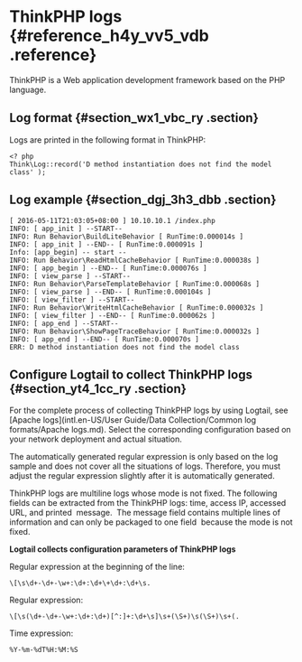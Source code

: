 # ThinkPHP logs {#reference_h4y_vv5_vdb .reference}

ThinkPHP is a Web application development framework based on the PHP language.

## Log format {#section_wx1_vbc_ry .section}

Logs are printed in the following format in ThinkPHP:

```
<? php
Think\Log::record('D method instantiation does not find the model class' );

```

## Log example {#section_dgj_3h3_dbb .section}

```
[ 2016-05-11T21:03:05+08:00 ] 10.10.10.1 /index.php
INFO: [ app_init ] --START--
INFO: Run Behavior\BuildLiteBehavior [ RunTime:0.000014s ]
INFO: [ app_init ] --END-- [ RunTime:0.000091s ]
Info: [app_begin] -- start --
INFO: Run Behavior\ReadHtmlCacheBehavior [ RunTime:0.000038s ]
INFO: [ app_begin ] --END-- [ RunTime:0.000076s ]
INFO: [ view_parse ] --START--
INFO: Run Behavior\ParseTemplateBehavior [ RunTime:0.000068s ]
INFO: [ view_parse ] --END-- [ RunTime:0.000104s ]
INFO: [ view_filter ] --START--
INFO: Run Behavior\WriteHtmlCacheBehavior [ RunTime:0.000032s ]
INFO: [ view_filter ] --END-- [ RunTime:0.000062s ]
INFO: [ app_end ] --START--
INFO: Run Behavior\ShowPageTraceBehavior [ RunTime:0.000032s ]
INFO: [ app_end ] --END-- [ RunTime:0.000070s ]
ERR: D method instantiation does not find the model class
```

## Configure Logtail to collect ThinkPHP logs {#section_yt4_1cc_ry .section}

For the complete process of collecting ThinkPHP logs by using Logtail, see [Apache logs](intl.en-US/User Guide/Data Collection/Common log formats/Apache logs.md). Select the corresponding configuration based on your network deployment and actual situation. 

The automatically generated regular expression is only based on the log sample and does not cover all the situations of logs. Therefore, you must adjust the regular expression slightly after it is automatically generated. 

ThinkPHP logs are multiline logs whose mode is not fixed. The following fields can be extracted from the ThinkPHP logs: time, access IP, accessed URL, and printed  message.  The message field contains multiple lines of information and can only be packaged to one field  because the mode is not fixed.

**Logtail collects configuration parameters of ThinkPHP logs**

Regular expression at the beginning of the line:

```
\[\s\d+-\d+-\w+:\d+:\d+\+\d+:\d+\s.
```

Regular expression:

```
\[\s(\d+-\d+-\w+:\d+:\d+)[^:]+:\d+\s]\s+(\S+)\s(\S+)\s+(.
```

Time expression:

```
%Y-%m-%dT%H:%M:%S
```

